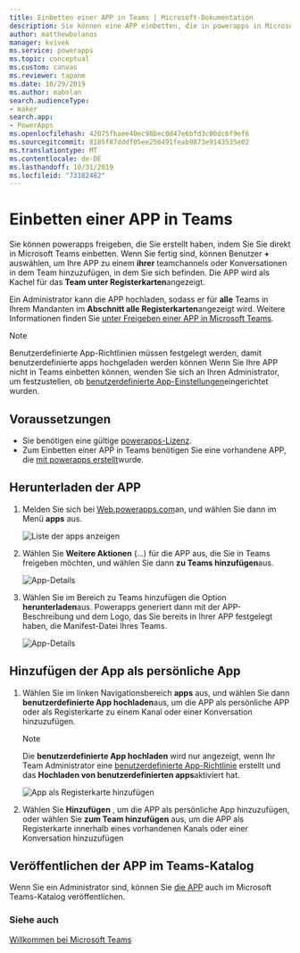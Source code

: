```yaml
---
title: Einbetten einer APP in Teams | Microsoft-Dokumentation
description: Sie können eine APP einbetten, die in powerapps in Microsoft Teams erstellt wurde, um Sie freizugeben.
author: matthewbolanos
manager: kvivek
ms.service: powerapps
ms.topic: conceptual
ms.custom: canvas
ms.reviewer: tapanm
ms.date: 10/29/2019
ms.author: mabolan
search.audienceType:
- maker
search.app:
- PowerApps
ms.openlocfilehash: 42075fbaee40ec98bec0d47e6bfd3c00dc6f9ef6
ms.sourcegitcommit: 8185f87dddf05ee256491feab9873e9143535e02
ms.translationtype: MT
ms.contentlocale: de-DE
ms.lasthandoff: 10/31/2019
ms.locfileid: "73182482"
---
```

# <a name="embed-an-app-in-teams"></a>Einbetten einer APP in Teams

Sie können powerapps freigeben, die Sie erstellt haben, indem Sie Sie direkt in Microsoft Teams einbetten. Wenn Sie fertig sind, können Benutzer **+** auswählen, um Ihre APP zu einem **ihrer** teamchannels oder Konversationen in dem Team hinzuzufügen, in dem Sie sich befinden. Die APP wird als Kachel für das **Team unter Registerkarten**angezeigt.

Ein Administrator kann die APP hochladen, sodass er für **alle** Teams in Ihrem Mandanten im **Abschnitt alle Registerkarten**angezeigt wird. Weitere Informationen finden Sie [unter Freigeben einer APP in Microsoft Teams](https://docs.microsoft.com/power-platform/admin/embed-app-teams).

> [!NOTE]
> Benutzerdefinierte App-Richtlinien müssen festgelegt werden, damit benutzerdefinierte apps hochgeladen werden können Wenn Sie Ihre APP nicht in Teams einbetten können, wenden Sie sich an Ihren Administrator, um festzustellen, ob [benutzerdefinierte App-Einstellungen](https://docs.microsoft.com/MicrosoftTeams/teams-custom-app-policies-and-settings#custom-app-policy-and-settings)eingerichtet wurden.

## <a name="prerequisites"></a>Voraussetzungen

- Sie benötigen eine gültige [powerapps-Lizenz](https://docs.microsoft.com/power-platform/admin/pricing-billing-skus).
- Zum Einbetten einer APP in Teams benötigen Sie eine vorhandene APP, die [mit powerapps erstellt](data-platform-create-app.md)wurde.

## <a name="download-the-app"></a>Herunterladen der APP

1. Melden Sie sich bei [Web.powerapps.com](https://web.powerapps.com)an, und wählen Sie dann im Menü **apps** aus.

    ![Liste der apps anzeigen](./media/embed-teams-app/file-apps2.png "Anzeigen der App-Liste")

2. Wählen Sie **Weitere Aktionen** (...) für die APP aus, die Sie in Teams freigeben möchten, und wählen Sie dann **zu Teams hinzufügen**aus.

    ![App-Details](./media/embed-teams-app/add-to-teams.png "Zu Teams hinzufügen")

3. Wählen Sie im Bereich zu Teams hinzufügen die Option **herunterladen**aus. Powerapps generiert dann mit der APP-Beschreibung und dem Logo, das Sie bereits in Ihrer APP festgelegt haben, die Manifest-Datei Ihres Teams.

    ![App-Details](./media/embed-teams-app/download-app.png "App herunterladen")

## <a name="add-the-app-as-a-personal-app"></a>Hinzufügen der App als persönliche App

1. Wählen Sie im linken Navigationsbereich **apps** aus, und wählen Sie dann **benutzerdefinierte App hochladen**aus, um die APP als persönliche APP oder als Registerkarte zu einem Kanal oder einer Konversation hinzuzufügen.

    > [!NOTE]
    > Die **benutzerdefinierte App hochladen** wird nur angezeigt, wenn Ihr Team Administrator eine [benutzerdefinierte App-Richtlinie](https://docs.microsoft.com/microsoftteams/teams-app-setup-policies) erstellt und das **Hochladen von benutzerdefinierten apps**aktiviert hat.

    ![App als Registerkarte hinzufügen](./media/embed-teams-app/upload-custom-app.png "Hochladen einer benutzerdefinierten App")

2. Wählen Sie **Hinzufügen** , um die APP als persönliche App hinzuzufügen, oder wählen Sie **zum Team hinzufügen** aus, um die APP als Registerkarte innerhalb eines vorhandenen Kanals oder einer Konversation hinzuzufügen

## <a name="publish-the-app-to-the-teams-catalogue"></a>Veröffentlichen der APP im Teams-Katalog

Wenn Sie ein Administrator sind, können Sie [die APP](https://docs.microsoft.com/microsoftteams/tenant-apps-catalog-teams) auch im Microsoft Teams-Katalog veröffentlichen.

### <a name="see-also"></a>Siehe auch

[Willkommen bei Microsoft Teams](https://docs.microsoft.com/MicrosoftTeams/teams-overview)
